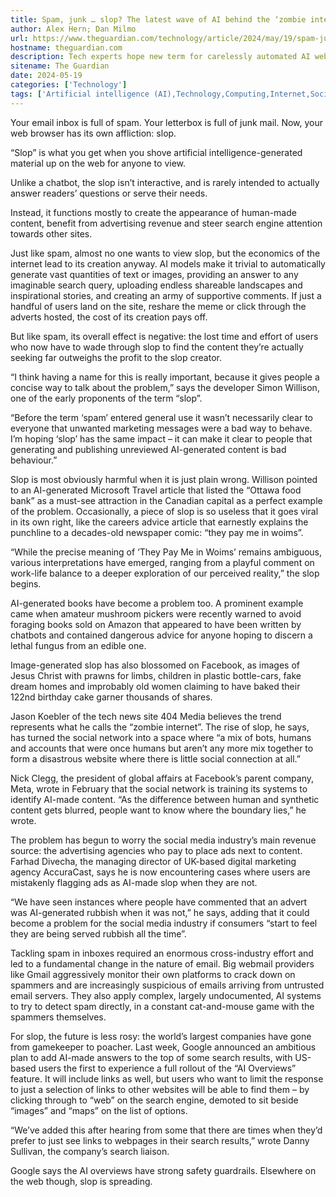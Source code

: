```yaml
---
title: Spam, junk … slop? The latest wave of AI behind the ‘zombie internet’
author: Alex Hern; Dan Milmo
url: https://www.theguardian.com/technology/article/2024/may/19/spam-junk-slop-the-latest-wave-of-ai-behind-the-zombie-internet
hostname: theguardian.com
description: Tech experts hope new term for carelessly automated AI webpages and images can illuminate its damaging impact
sitename: The Guardian
date: 2024-05-19
categories: ['Technology']
tags: ['Artificial intelligence (AI),Technology,Computing,Internet,Social media,Facebook,Meta,Google,Nick Clegg,Digital media,Social networking']
---
```

Your email inbox is full of spam. Your letterbox is full of junk mail. Now, your web browser has its own affliction: slop.

“Slop” is what you get when you shove artificial intelligence-generated material up on the web for anyone to view.

Unlike a chatbot, the slop isn’t interactive, and is rarely intended to actually answer readers’ questions or serve their needs.

Instead, it functions mostly to create the appearance of human-made content, benefit from advertising revenue and steer search engine attention towards other sites.

Just like spam, almost no one wants to view slop, but the economics of the internet lead to its creation anyway. AI models make it trivial to automatically generate vast quantities of text or images, providing an answer to any imaginable search query, uploading endless shareable landscapes and inspirational stories, and creating an army of supportive comments. If just a handful of users land on the site, reshare the meme or click through the adverts hosted, the cost of its creation pays off.

But like spam, its overall effect is negative: the lost time and effort of users who now have to wade through slop to find the content they’re actually seeking far outweighs the profit to the slop creator.

“I think having a name for this is really important, because it gives people a concise way to talk about the problem,” says the developer Simon Willison, one of the early proponents of the term “slop”.

“Before the term ‘spam’ entered general use it wasn’t necessarily clear to everyone that unwanted marketing messages were a bad way to behave. I’m hoping ‘slop’ has the same impact – it can make it clear to people that generating and publishing unreviewed AI-generated content is bad behaviour.”

Slop is most obviously harmful when it is just plain wrong. Willison pointed to an AI-generated Microsoft Travel article that listed the “Ottawa food bank” as a must-see attraction in the Canadian capital as a perfect example of the problem. Occasionally, a piece of slop is so useless that it goes viral in its own right, like the careers advice article that earnestly explains the punchline to a decades-old newspaper comic: “they pay me in woims”.

“While the precise meaning of ‘They Pay Me in Woims’ remains ambiguous, various interpretations have emerged, ranging from a playful comment on work-life balance to a deeper exploration of our perceived reality,” the slop begins.

AI-generated books have become a problem too. A prominent example came when amateur mushroom pickers were recently warned to avoid foraging books sold on Amazon that appeared to have been written by chatbots and contained dangerous advice for anyone hoping to discern a lethal fungus from an edible one.

Image-generated slop has also blossomed on Facebook, as images of Jesus Christ with prawns for limbs, children in plastic bottle-cars, fake dream homes and improbably old women claiming to have baked their 122nd birthday cake garner thousands of shares.

Jason Koebler of the tech news site 404 Media believes the trend represents what he calls the “zombie internet”. The rise of slop, he says, has turned the social network into a space where “a mix of bots, humans and accounts that were once humans but aren’t any more mix together to form a disastrous website where there is little social connection at all.”

Nick Clegg, the president of global affairs at Facebook’s parent company, Meta, wrote in February that the social network is training its systems to identify AI-made content. “As the difference between human and synthetic content gets blurred, people want to know where the boundary lies,” he wrote.

The problem has begun to worry the social media industry’s main revenue source: the advertising agencies who pay to place ads next to content. Farhad Divecha, the managing director of UK-based digital marketing agency AccuraCast, says he is now encountering cases where users are mistakenly flagging ads as AI-made slop when they are not.

“We have seen instances where people have commented that an advert was AI-generated rubbish when it was not,” he says, adding that it could become a problem for the social media industry if consumers “start to feel they are being served rubbish all the time”.

Tackling spam in inboxes required an enormous cross-industry effort and led to a fundamental change in the nature of email. Big webmail providers like Gmail aggressively monitor their own platforms to crack down on spammers and are increasingly suspicious of emails arriving from untrusted email servers. They also apply complex, largely undocumented, AI systems to try to detect spam directly, in a constant cat-and-mouse game with the spammers themselves.

For slop, the future is less rosy: the world’s largest companies have gone from gamekeeper to poacher. Last week, Google announced an ambitious plan to add AI-made answers to the top of some search results, with US-based users the first to experience a full rollout of the “AI Overviews” feature. It will include links as well, but users who want to limit the response to just a selection of links to other websites will be able to find them – by clicking through to “web” on the search engine, demoted to sit beside “images” and “maps” on the list of options.

“We’ve added this after hearing from some that there are times when they’d prefer to just see links to webpages in their search results,” wrote Danny Sullivan, the company’s search liaison.

Google says the AI overviews have strong safety guardrails. Elsewhere on the web though, slop is spreading.